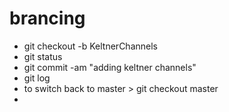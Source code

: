 # brancing
-  git checkout -b KeltnerChannels
- git status
- git commit -am "adding keltner channels"
- git log
- to switch back to master > git checkout master
- 